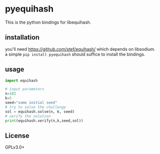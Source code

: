 # pyequihash

This is the python bindings for libequihash.

## installation

you'll need https://github.com/stef/equihash/
which depends on libsodium.
a simple `pip install pyequihash` should suffice to install the bindings.

## usage

```python
import equihash

# input parameters
n=102
k=5
seed="some initial seed"
# try to solve the challenge
sol = equihash.solve(n, k, seed)
# verify the solution
print(equihash.verify(n,k,seed,sol))
```

## License

GPLv3.0+
